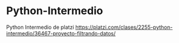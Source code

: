 # Python-Intermedio
Python Intermedio de platzi https://platzi.com/clases/2255-python-intermedio/36467-proyecto-filtrando-datos/
